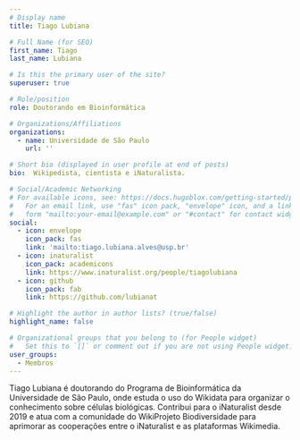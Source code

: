 ```yaml
---
# Display name
title: Tiago Lubiana

# Full Name (for SEO)
first_name: Tiago
last_name: Lubiana

# Is this the primary user of the site?
superuser: true

# Role/position
role: Doutorando em Bioinformática

# Organizations/Affiliations
organizations:
  - name: Universidade de São Paulo
    url: ''

# Short bio (displayed in user profile at end of posts)
bio:  Wikipedista, cientista e iNaturalista.

# Social/Academic Networking
# For available icons, see: https://docs.hugoblox.com/getting-started/page-builder/#icons
#   For an email link, use "fas" icon pack, "envelope" icon, and a link in the
#   form "mailto:your-email@example.com" or "#contact" for contact widget.
social:
  - icon: envelope
    icon_pack: fas
    link: 'mailto:tiago.lubiana.alves@usp.br'
  - icon: inaturalist
    icon_pack: academicons
    link: https://www.inaturalist.org/people/tiagolubiana
  - icon: github
    icon_pack: fab
    link: https://github.com/lubianat

# Highlight the author in author lists? (true/false)
highlight_name: false

# Organizational groups that you belong to (for People widget)
#   Set this to `[]` or comment out if you are not using People widget.
user_groups:
  - Membros
---
```


Tiago Lubiana é doutorando do Programa de Bioinformática da Universidade de São Paulo, onde estuda o uso do Wikidata para organizar o conhecimento sobre células biológicas. Contribui para o iNaturalist desde 2019 e atua com a comunidade do WikiProjeto Biodiversidade para aprimorar as cooperações entre o iNaturalist e as plataformas Wikimedia. 
